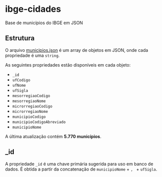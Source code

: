# ibge-cidades
Base de municípios do IBGE em JSON

## Estrutura

O arquivo [municipios.json](municipios.json) é um array de objetos em JSON, onde cada propriedade é uma `string`.

As seguintes propriedades estão disponíveis em cada objeto:
- `_id`
- `ufCodigo`
- `ufNome`
- `ufSigla`
- `mesorregiaoCodigo`
- `mesorregiaoNome`
- `microrregiaoCodigo`
- `microrregiaoNome`
- `municipioCodigo`
- `municipioCodigoAbreviado`
- `municipioNome`

A última atualização contém **5.770 municípios**.

## _id
A propriedade `_id` é uma chave primária sugerida para uso em banco de dados. É obtida a partir da concatenação de `municipioNome` + `, ` + `ufSigla`.
